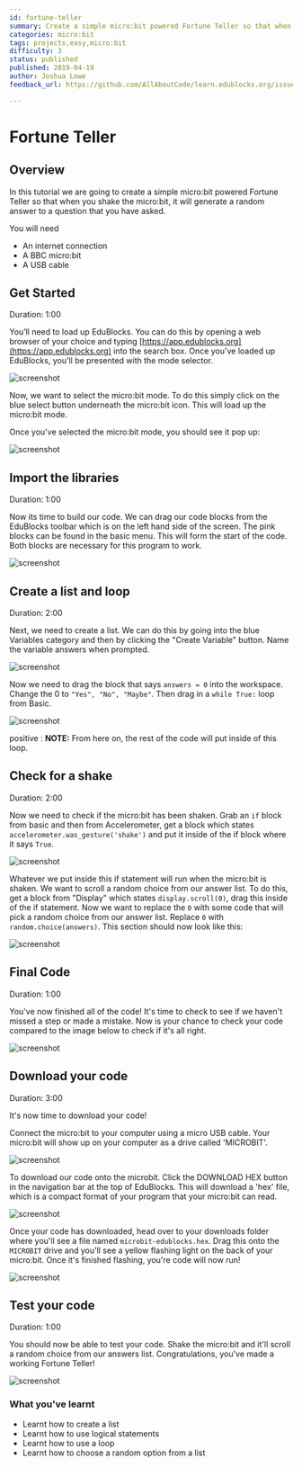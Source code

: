 ```yaml
---
id: fortune-teller
summary: Create a simple micro:bit powered Fortune Teller so that when you shake the micro:bit, it will generate a random answer to a question that you have asked.
categories: micro:bit
tags: projects,easy,micro:bit
difficulty: 3
status: published
published: 2019-04-19
author: Joshua Lowe
feedback_url: https://github.com/AllAboutCode/learn.edublocks.org/issues

---
```


# Fortune Teller

## Overview

In this tutorial we are going to create a simple micro:bit powered Fortune Teller so that when you
shake the micro:bit, it will generate a random answer to a question that you have asked.

You will need 
- An internet connection
- A BBC micro:bit
- A USB cable

## Get Started
Duration: 1:00

You’ll need to load up EduBlocks. You can do this by opening a web browser of your choice and typing [https://app.edublocks.org](https://app.edublocks.org) into the search box. Once you've loaded up EduBlocks, you'll be presented with the mode selector. 

![screenshot](https://i.ibb.co/tQ0JcTz/Screenshot-2019-04-14-edublocks.png)

Now, we want to select the micro:bit mode. To do this simply click on the blue select button underneath the micro:bit icon. This will load up the micro:bit mode.

Once you've selected the micro:bit mode, you should see it pop up:

![screenshot](https://i.ibb.co/93PHxFY/Screenshot-2019-04-14-edublocks-2.png)

## Import the libraries
Duration: 1:00

Now its time to build our code. We can drag our code blocks from the EduBlocks toolbar which is on the left hand side of the screen. The pink blocks can be found in the basic menu. This will form the start of the code. Both blocks are necessary for this program to work.

![screenshot](https://i.ibb.co/0ZdJykH/Screenshot-from-2019-03-15-22-14-39.png)

## Create a list and loop
Duration: 2:00

Next, we need to create a list. We can do this by going into the blue Variables category and then by clicking the "Create Variable" button. Name the variable answers when prompted.

![screenshot](https://i.ibb.co/7Ys42gV/Screenshot-2019-04-14-edublocks-3.png)

Now we need to drag the block that says `answers = 0` into the workspace. Change the 0 to `"Yes", "No", "Maybe"`. Then drag in a `while True:` loop from Basic. 

![screenshot](https://i.ibb.co/N9kNDt9/Screenshot-2019-04-14-edublocks-4.png)

positive
: **NOTE:**
From here on, the rest of the code will put inside of this loop.

## Check for a shake
Duration: 2:00

Now we need to check if the micro:bit has been shaken. Grab an `if` block from basic and then from Accelerometer, get a block which states `accelerometer.was_gesture('shake')` and put it inside of the if block where it says `True`. 

![screenshot](https://i.ibb.co/T1ffTJW/Screenshot-2019-04-14-edublocks-5.png)

Whatever we put inside this if statement will run when the micro:bit is shaken. We want to scroll a random choice from our answer list. To do this, get a block from "Display" which states `display.scroll(0)`, drag this inside of the if statement. Now we want to replace the `0` with some code that will pick a random choice from our answer list. Replace `0` with `random.choice(answers)`. This section should now look like this:

![screenshot](https://i.ibb.co/gZ6W94Z/Screenshot-2019-04-14-edublocks-6.png)

## Final Code
Duration: 1:00

You've now finished all of the code! It's time to check to see if we haven't missed a step or made a mistake. Now is your chance to check your code compared to the image below to check if it's all right.

![screenshot](https://i.ibb.co/XLzbq9t/Screenshot-2019-04-14-edublocks-7.png)

## Download your code
Duration: 3:00

It's now time to download your code!

Connect the micro:bit to your computer using a micro USB cable. Your micro:bit will show up on your computer as a drive called 'MICROBIT'. 

![screenshot](https://i.ibb.co/QvWrrNh/ezgif-com-video-to-gif.gif)

To download our code onto the microbit. Click the DOWNLOAD HEX button in the navigation bar at the top of EduBlocks. This will download a 'hex' file, which is a compact format of your program that your micro:bit can read. 

![screenshot](https://i.ibb.co/d2zrVgQ/Screenshot-2019-04-14-edublocks-8.png)

Once your code has downloaded, head over to your downloads folder where you'll see a file named `microbit-edublocks.hex`. Drag this onto the `MICROBIT` drive and you'll see a yellow flashing light on the back of your micro:bit. Once it's finished flashing, you're code will now run!

![screenshot](https://i.ibb.co/j3H14WJ/ezgif-com-video-to-gif-1.gif)

## Test your code
Duration: 1:00

You should now be able to test your code.
Shake the micro:bit and it'll scroll a random choice from our answers list.
Congratulations, you've made a working Fortune Teller!

![screenshot](https://pbs.twimg.com/media/DI9ZGudXcAEVQEF.png)

### What you've learnt

  - Learnt how to create a list
  - Learnt how to use logical statements
  - Learnt how to use a loop
  - Learnt how to choose a random option from a list